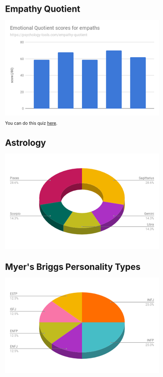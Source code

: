 <!-- TITLE: Quizzes -->
<!-- SUBTITLE: Quizzes done by empaths -->


# Empathy Quotient

![Emotional Quotient Scores For Empaths](/uploads/emotional-quotient-scores-for-empaths.png "Emotional Quotient Scores For Empaths")

You can do this quiz [here](https://psychology-tools.com/empathy-quotient).

# Astrology

![Astrology Signs](/uploads/astrology-signs.png "Astrology Signs")


# Myer's Briggs Personality Types

![Myers Briggs](/uploads/myers-briggs.png "Myers Briggs")

